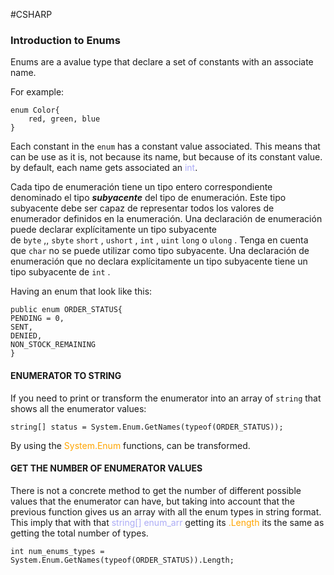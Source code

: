 #CSHARP 

### Introduction to Enums

Enums are a avalue type that declare a set of constants with an associate name. 

For example: 

```CSHARP
enum Color{
	red, green, blue
}
```

Each constant in the  `enum` has a constant value associated. This means that can be use as it is, not because its name, but because of its constant value. 
by default, each name gets associated an <span style="color:#ababf5;">int</span>. 

Cada tipo de enumeración tiene un tipo entero correspondiente denominado el tipo _**subyacente**_ del tipo de enumeración. Este tipo subyacente debe ser capaz de representar todos los valores de enumerador definidos en la enumeración. Una declaración de enumeración puede declarar explícitamente un tipo subyacente de `byte` ,, `sbyte` `short` , `ushort` , `int` , `uint` `long` o `ulong` . Tenga en cuenta que `char` no se puede utilizar como tipo subyacente. Una declaración de enumeración que no declara explícitamente un tipo subyacente tiene un tipo subyacente de `int` .

Having an enum that look like this: 

```CSHARP 
public enum ORDER_STATUS{
PENDING = 0, 
SENT, 
DENIED, 
NON_STOCK_REMAINING
}
```

#### ENUMERATOR TO STRING 

If you need to print or transform the enumerator into an array of `string` that shows all the enumerator values: 

```CSHARP
string[] status = System.Enum.GetNames(typeof(ORDER_STATUS));
```

By using the <span style="color:orange;">System.Enum</span> functions, can be transformed. 

#### GET THE NUMBER OF ENUMERATOR VALUES

There is not a concrete method to get the number of different possible values that the enumerator can have, but taking into account that the previous function gives us an array with all the enum types in string format. 
This imply that with that <span style="color:#ababf5;">string[] enum_arr</span> getting its <span style="color:orange;">.Length</span> its the same as getting the total number of types. 

```CSHARP
int num_enums_types = System.Enum.GetNames(typeof(ORDER_STATUS)).Length; 
```